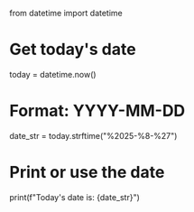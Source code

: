 from datetime import datetime

# Get today's date
today = datetime.now()

# Format: YYYY-MM-DD
date_str = today.strftime("%2025-%8-%27")

# Print or use the date
print(f"Today's date is: {date_str}")
